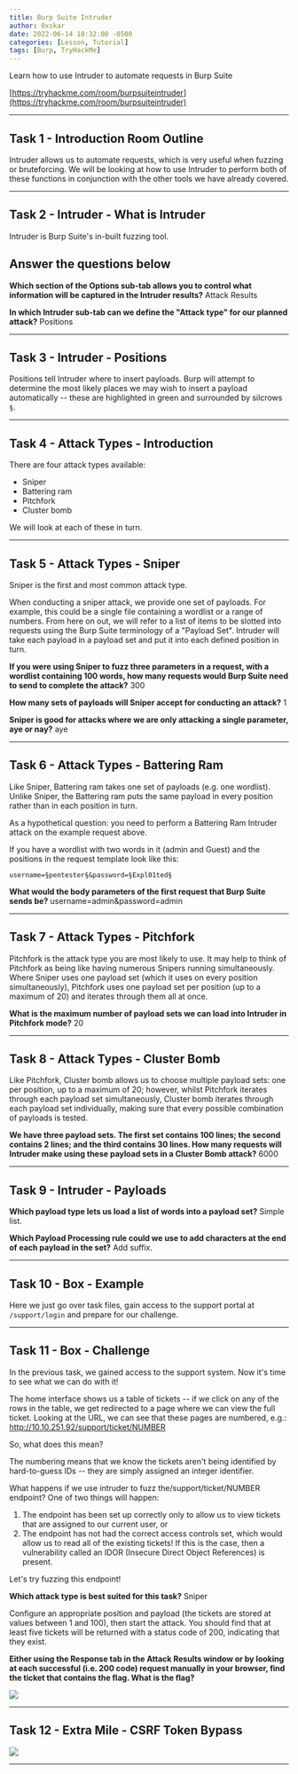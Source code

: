 ```yaml
---
title: Burp Suite Intruder
author: 0xskar
date: 2022-06-14 18:32:00 -0500
categories: [Lesson, Tutorial]
tags: [Burp, TryHackMe]
---
```


Learn how to use Intruder to automate requests in Burp Suite

[https://tryhackme.com/room/burpsuiteintruder](https://tryhackme.com/room/burpsuiteintruder)

* * *

## Task 1 - Introduction Room Outline 

Intruder allows us to automate requests, which is very useful when fuzzing or bruteforcing. We will be looking at how to use Intruder to perform both of these functions in conjunction with the other tools we have already covered.

* * * 

## Task 2 - Intruder - What is Intruder

Intruder is Burp Suite's in-built fuzzing tool.

##   Answer the questions below

**Which section of the Options sub-tab allows you to control what information will be captured in the Intruder results?** Attack Results

**In which Intruder sub-tab can we define the "Attack type" for our planned attack?** Positions

* * *

## Task 3 - Intruder - Positions 

Positions tell Intruder where to insert payloads. Burp will attempt to determine the most likely places we may wish to insert a payload automatically -- these are highlighted in green and surrounded by silcrows ``§``.

* * * 

## Task 4 - Attack Types - Introduction 

There are four attack types available:

   - Sniper
   - Battering ram
   - Pitchfork
   - Cluster bomb

We will look at each of these in turn.

* * * 

## Task 5 - Attack Types - Sniper 

Sniper is the first and most common attack type.

When conducting a sniper attack, we provide one set of payloads. For example, this could be a single file containing a wordlist or a range of numbers. From here on out, we will refer to a list of items to be slotted into requests using the Burp Suite terminology of a "Payload Set". Intruder will take each payload in a payload set and put it into each defined position in turn.

**If you were using Sniper to fuzz three parameters in a request, with a wordlist containing 100 words, how many requests would Burp Suite need to send to complete the attack?** 300

**How many sets of payloads will Sniper accept for conducting an attack?** 1

**Sniper is good for attacks where we are only attacking a single parameter, aye or nay?** aye

* * *

## Task 6 - Attack Types - Battering Ram 

Like Sniper, Battering ram takes one set of payloads (e.g. one wordlist). Unlike Sniper, the Battering ram puts the same payload in every position rather than in each position in turn.

As a hypothetical question: you need to perform a Battering Ram Intruder attack on the example request above.

If you have a wordlist with two words in it (admin and Guest) and the positions in the request template look like this:

``username=§pentester§&password=§Expl01ted§``

**What would the body parameters of the first request that Burp Suite sends be?** username=admin&password=admin

* * * 

## Task 7 - Attack Types - Pitchfork 

Pitchfork is the attack type you are most likely to use. It may help to think of Pitchfork as being like having numerous Snipers running simultaneously. Where Sniper uses one payload set (which it uses on every position simultaneously), Pitchfork uses one payload set per position (up to a maximum of 20) and iterates through them all at once.

**What is the maximum number of payload sets we can load into Intruder in Pitchfork mode?** 20

* * * 

## Task 8 - Attack Types - Cluster Bomb

Like Pitchfork, Cluster bomb allows us to choose multiple payload sets: one per position, up to a maximum of 20; however, whilst Pitchfork iterates through each payload set simultaneously, Cluster bomb iterates through each payload set individually, making sure that every possible combination of payloads is tested.

**We have three payload sets. The first set contains 100 lines; the second contains 2 lines; and the third contains 30 lines. How many requests will Intruder make using these payload sets in a Cluster Bomb attack?** 6000

* * * 

## Task 9 - Intruder - Payloads

**Which payload type lets us load a list of words into a payload set?** Simple list.

**Which Payload Processing rule could we use to add characters at the end of each payload in the set?** Add suffix.

* * * 

## Task 10 - Box - Example

Here we just go over task files, gain access to the support portal at ``/support/login`` and prepare for our challenge.

* * * 

## Task 11 - Box - Challenge 

In the previous task, we gained access to the support system. Now it's time to see what we can do with it!

The home interface shows us a table of tickets -- if we click on any of the rows in the table, we get redirected to a page where we can view the full ticket. Looking at the URL, we can see that these pages are numbered, e.g.:
http://10.10.251.92/support/ticket/NUMBER

So, what does this mean?

The numbering means that we know the tickets aren't being identified by hard-to-guess IDs -- they are simply assigned an integer identifier.

What happens if we use intruder to fuzz the/support/ticket/NUMBER  endpoint? One of two things will happen:

   1. The endpoint has been set up correctly only to allow us to view tickets that are assigned to our current user, or
   2. The endpoint has not had the correct access controls set, which would allow us to read all of the existing tickets! If this is the case, then a vulnerability called an IDOR (Insecure Direct Object References) is present.

Let's try fuzzing this endpoint!

**Which attack type is best suited for this task?** Sniper

Configure an appropriate position and payload (the tickets are stored at values between 1 and 100), then start the attack. You should find that at least five tickets will be returned with a status code of 200, indicating that they exist.

**Either using the Response tab in the Attack Results window or by looking at each successful (i.e. 200 code) request manually in your browser, find the ticket that contains the flag. What is the flag?**

![](/assets/burpsuiteintruder1.png)

* * *

## Task 12 - Extra Mile - CSRF Token Bypass 

![](/assets/burpsuiteintruder2.png)

* * *










